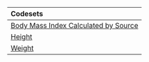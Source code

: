 |Codesets                             |
|:------------------------------------|
|[Body Mass Index Calculated by Source](https://pedsnet.github.io/Variable-Dictionary/pages/anthro/anthro_2022_11_BMI_V1_md_page.html)|
|[Height](https://pedsnet.github.io/Variable-Dictionary/pages/anthro/anthro_2022_11_Height_V1_md_page.html)|
|[Weight](https://pedsnet.github.io/Variable-Dictionary/pages/anthro/anthro_2022_11_Weight_V1_md_page.html)|
